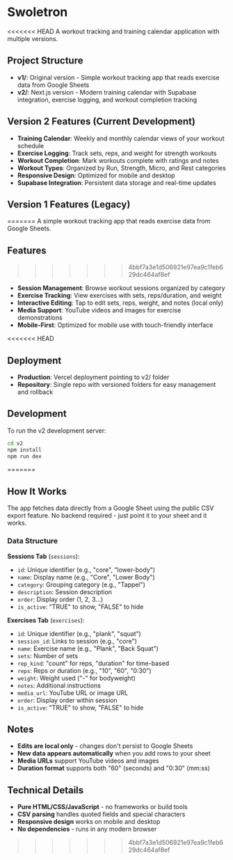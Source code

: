 # Swoletron

<<<<<<< HEAD
A workout tracking and training calendar application with multiple versions.

## Project Structure

- **v1/**: Original version - Simple workout tracking app that reads exercise data from Google Sheets
- **v2/**: Next.js version - Modern training calendar with Supabase integration, exercise logging, and workout completion tracking

## Version 2 Features (Current Development)

- **Training Calendar**: Weekly and monthly calendar views of your workout schedule
- **Exercise Logging**: Track sets, reps, and weight for strength workouts
- **Workout Completion**: Mark workouts complete with ratings and notes
- **Workout Types**: Organized by Run, Strength, Micro, and Rest categories
- **Responsive Design**: Optimized for mobile and desktop
- **Supabase Integration**: Persistent data storage and real-time updates

## Version 1 Features (Legacy)
=======
A simple workout tracking app that reads exercise data from Google Sheets.

## Features
>>>>>>> 4bbf7a3e1d506921e97ea9c1feb629dc464af8ef

- **Session Management**: Browse workout sessions organized by category
- **Exercise Tracking**: View exercises with sets, reps/duration, and weight
- **Interactive Editing**: Tap to edit sets, reps, weight, and notes (local only)
- **Media Support**: YouTube videos and images for exercise demonstrations
- **Mobile-First**: Optimized for mobile use with touch-friendly interface

<<<<<<< HEAD
## Deployment

- **Production**: Vercel deployment pointing to v2/ folder
- **Repository**: Single repo with versioned folders for easy management and rollback

## Development

To run the v2 development server:
```bash
cd v2
npm install
npm run dev
```
=======
## How It Works

The app fetches data directly from a Google Sheet using the public CSV export feature. No backend required - just point it to your sheet and it works.

### Data Structure

**Sessions Tab** (`sessions`):
- `id`: Unique identifier (e.g., "core", "lower-body")
- `name`: Display name (e.g., "Core", "Lower Body")
- `category`: Grouping category (e.g., "Tappel")
- `description`: Session description
- `order`: Display order (1, 2, 3...)
- `is_active`: "TRUE" to show, "FALSE" to hide

**Exercises Tab** (`exercises`):
- `id`: Unique identifier (e.g., "plank", "squat")
- `session_id`: Links to session (e.g., "core")
- `name`: Exercise name (e.g., "Plank", "Back Squat")
- `sets`: Number of sets
- `rep_kind`: "count" for reps, "duration" for time-based
- `reps`: Reps or duration (e.g., "10", "60", "0:30")
- `weight`: Weight used ("-" for bodyweight)
- `notes`: Additional instructions
- `media_url`: YouTube URL or image URL
- `order`: Display order within session
- `is_active`: "TRUE" to show, "FALSE" to hide


## Notes

- **Edits are local only** - changes don't persist to Google Sheets
- **New data appears automatically** when you add rows to your sheet
- **Media URLs** support YouTube videos and images
- **Duration format** supports both "60" (seconds) and "0:30" (mm:ss)


## Technical Details

- **Pure HTML/CSS/JavaScript** - no frameworks or build tools
- **CSV parsing** handles quoted fields and special characters
- **Responsive design** works on mobile and desktop
- **No dependencies** - runs in any modern browser
>>>>>>> 4bbf7a3e1d506921e97ea9c1feb629dc464af8ef
